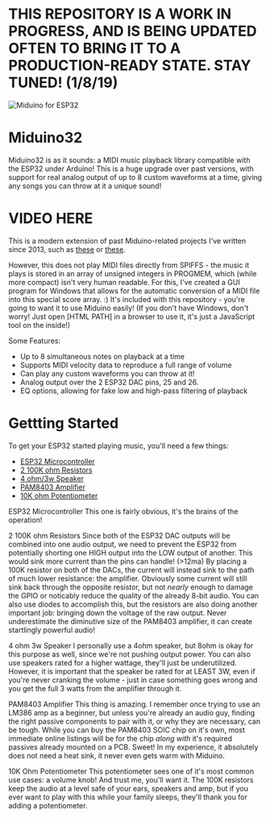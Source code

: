 # THIS REPOSITORY IS A WORK IN PROGRESS, AND IS BEING UPDATED OFTEN TO BRING IT TO A PRODUCTION-READY STATE. STAY TUNED! (1/8/19)

![Miduino for ESP32](https://i.imgur.com/xtJz2LX.jpg)

# Miduino32

Miduino32 is as it sounds: a MIDI music playback library compatible with the ESP32 under Arduino! This is a huge upgrade over past versions, with support for real analog output of up to 8 custom waveforms at a time, giving any songs you can throw at it a unique sound!

# VIDEO HERE

This is a modern extension of past Miduino-related projects I've written since 2013, such as [these](https://www.youtube.com/watch?v=oHhYpbQlO60) or [these](https://www.youtube.com/watch?v=hduXiwkRofU).

However, this does not play MIDI files directly from SPIFFS - the music it plays is stored in an array of unsigned integers in PROGMEM, which (while more compact) isn't very human readable. For this, I've created a GUI program for Windows that allows for the automatic conversion of a MIDI file into this special score array. :) It's included with this repository - you're going to want it to use Miduino easily! (If you don't have Windows, don't worry! Just open [HTML PATH] in a browser to use it, it's just a JavaScript tool on the inside!)

Some Features:
  - Up to 8 simultaneous notes on playback at a time
  - Supports MIDI velocity data to reproduce a full range of volume
  - Can play any custom waveforms you can throw at it!
  - Analog output over the 2 ESP32 DAC pins, 25 and 26.
  - EQ options, allowing for fake low and high-pass filtering of playback

# Gettting Started

To get your ESP32 started playing music, you'll need a few things:

  - [ESP32 Microcontroller](https://www.amazon.com/ACROBOTIC-Development-Bluetooth-Raspberry-ESP-WROOM-32/dp/B01MTU49AT/ref=sr_1_9?ie=UTF8&qid=1547014214&sr=8-9&keywords=esp32+arduino)
  - [2 100K ohm Resistors](https://www.amazon.com/Projects-100EP5121K00-Ohm-Resistors-Pack/dp/B0185FIJ9A/ref=sr_1_3?ie=UTF8&qid=1547014316&sr=8-3&keywords=1kohm+resistor)
  - [4 ohm/3w Speaker](https://www.amazon.com/Cylewet-Diameter-Loudspeaker-Speaker-Arduino/dp/B01N1XLS87/ref=sr_1_4?ie=UTF8&qid=1547014341&sr=8-4&keywords=3w+4ohm)
  - [PAM8403 Amplifier](https://www.amazon.com/CHENBO-PAM8403-digital-amplifier-efficient/dp/B01D4O2GI2/ref=sr_1_2?ie=UTF8&qid=1547014379&sr=8-2&keywords=pam8403)
  - [10K ohm Potentiometer](https://www.amazon.com/HELLOYEE-Breadboard-Trim-Potentiometer-Arduino/dp/B01IK6GT1E/ref=sr_1_23?ie=UTF8&qid=1547014176&sr=8-23&keywords=potentiometer)

ESP32 Microcontroller
This one is fairly obvious, it's the brains of the operation!

2 100K ohm Resistors
Since both of the ESP32 DAC outputs will be combined into one audio output, we need to prevent the ESP32 from potentially shorting one HIGH output into the LOW output of another. This would sink more current than the pins can handle! (>12ma) By placing a 100K resistor on both of the DACs, the current will instead sink to the path of much lower resistance: the amplifier. Obviously some current will still sink back through the opposite resistor, but not *nearly* enough to damage the GPIO or noticably reduce the quality of the already 8-bit audio. You can also use diodes to accomplish this, but the resistors are also doing another important job: bringing down the voltage of the raw output. Never underestimate the diminutive size of the PAM8403 amplifier, it can create startlingly powerful audio!

4 ohm 3w Speaker
I personally use a 4ohm speaker, but 8ohm is okay for this purpose as well, since we're not pushing output power. You can also use speakers rated for a higher wattage, they'll just be underutilized. However, it is important that the speaker be rated for at LEAST 3W, even if you're never cranking the volume - just in case something goes wrong and you get the full 3 watts from the amplifier through it.

PAM8403 Amplifier
This thing is amazing. I remember once trying to use an LM386 amp as a beginner, but unless you're already an audio guy, finding the right passive components to pair with it, or why they are necessary, can be tough. While you can buy the PAM8403 SOIC chip on it's own, most immediate online listings will be for the chip *along with* it's required passives already mounted on a PCB. Sweet! In my experience, it absolutely does not need a heat sink, it never even gets warm with Miduino.

10K Ohm Potentiometer
This potentiometer sees one of it's most common use cases: a volume knob! And trust me, you'll want it. The 100K resistors keep the audio at a level safe of your ears, speakers and amp, but if you ever want to play with this while your family sleeps, they'll thank you for adding a potentiometer.
